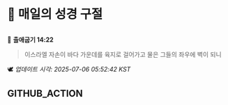 # 🙏 매일의 성경 구절
##
<!-- START_BIBLE_VERSE -->
📖 **출애굽기 14:22**
> 이스라엘 자손이 바다 가운데를 육지로 걸어가고 물은 그들의 좌우에 벽이 되니

🕊️ _업데이트 시각: 2025-07-06 05:52:42 KST_
  <!-- END_BIBLE_VERSE -->
## GITHUB_ACTION
